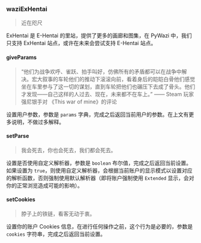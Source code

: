 ### waziExHentai

> 近在咫尺

ExHentai 是 E-Hentai 的里站，提供了更多的画廊和图集，在 PyWazi 中，我们只支持 ExHentai 站点，或许在未来会尝试支持 E-Hentai 站点。

#### giveParams

> “他们为战争欢呼、雀跃、拍手叫好，仿佛所有的矛盾都可以在战争中解决。宏大叙事的车轮他们的推动下滚滚向前，看着身后的皑皑白骨他们感觉坐在车里参与了这一切的谋划，直到车轮把他们也碾压下去成了骨头。他们才发现——自己这样的人过去、现在，未来都不在车上。” —— Steam 玩家强尼银手对 《This war of mine》的评论

设置用户参数，参数是 `params` 字典，完成之后返回当前用户的参数。在上文有更多说明，不做过多解释。

#### setParse

> 我会死去，你也会死去，我们都会死去。

设置是否使用自定义解析器，参数是 `boolean` 布尔值，完成之后返回当前设置。如果设置为 `true`，则使用自定义解析器，会根据当前账户的显示模式以设置对应的解析函数，否则强制使用默认解析器（即将账户强制使用 `Extended` 显示，会对你的正常浏览造成可能的影响）。

#### setCookies

> 脖子上的铁链，看客无动于衷。

设置你的账户 Cookies 信息，在进行任何操作之前，这个行为是必要的，参数是 `cookies` 字符串，完成之后返回当前设置。
